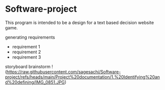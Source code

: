 # Software-project

This program is intended to be a design for a text based decision website game.

generating requirements
- requirement 1
- requirement 2
- requirement 3

storyboard brainstorm
!(https://raw.githubusercontent.com/sagesachi/Software-project/refs/heads/main/Project%20documentation/1.%20Identifying%20and%20defining/IMG_0851.JPG)

